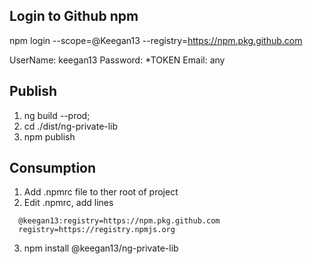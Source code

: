 ## Login to Github npm

npm login --scope=@Keegan13 --registry=https://npm.pkg.github.com

UserName: keegan13
Password: *TOKEN
Email: any

## Publish
1. ng build --prod;
2. cd ./dist/ng-private-lib
3. npm publish


## Сonsumption
1. Add .npmrc file to ther root of project
2. Edit .npmrc, add lines
```npmrc
  @keegan13:registry=https://npm.pkg.github.com
  registry=https://registry.npmjs.org
```
3. npm install @keegan13/ng-private-lib
